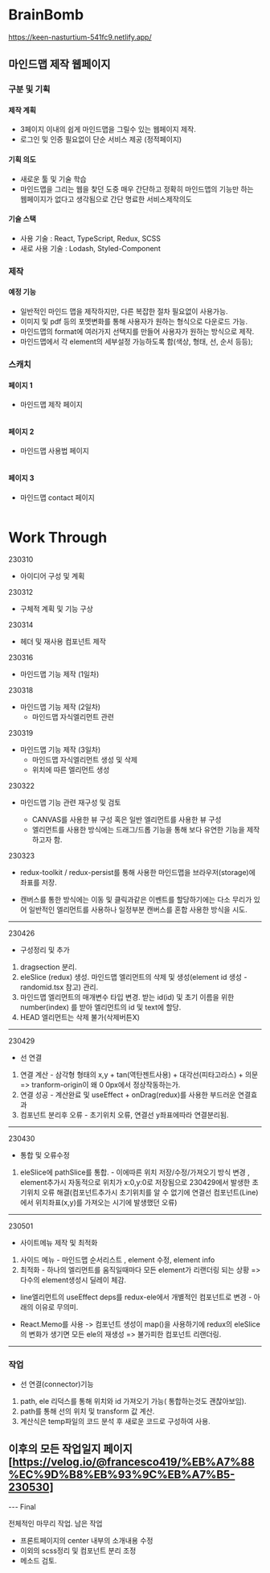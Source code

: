 # BrainBomb
https://keen-nasturtium-541fc9.netlify.app/

## 마인드맵 제작 웹페이지

### 구분 및 기획

#### 제작 계획

- 3페이지 이내의 쉽게 마인드맵을 그릴수 있는 웹페이지 제작.
- 로그인 및 인증 필요없이 단순 서비스 제공 (정적페이지)

#### 기획 의도

- 새로운 툴 및 기술 학습
- 마인드맵을 그리는 웹을 찾던 도중 매우 간단하고 정확히 마인드맵의 기능만 하는 웹페이지가 없다고 생각됨으로 간단 명료한 서비스제작의도

#### 기술 스택

- 사용 기술 : React, TypeScript, Redux, SCSS
- 새로 사용 기술 : Lodash, Styled-Component

### 제작

#### 예정 기능

- 일반적인 마인드 맵을 제작하지만, 다른 복잡한 절차 필요없이 사용가능.
- 이미지 및 pdf 등의 포멧변화를 통해 사용자가 원하는 형식으로 다운로드 가능.
- 마인드맵의 format에 여러가지 선택지를 만들어 사용자가 원하는 방식으로 제작.
- 마인드맵에서 각 element의 세부설정 가능하도록 함(색상, 형태, 선, 순서 등등);

### 스캐치

#### 페이지 1

- 마인드맵 제작 페이지

  ```![brainbomb_first](./src/assets/README/brainbomb_first.png)~~~

  ```

#### 페이지 2

- 마인드맵 사용법 페이지

  ```![brainbomb_second](./src/assets/README/brainbomb_second.png)~~~

  ```

#### 페이지 3

- 마인드맵 contact 페이지

  ```![brainbomb_third](./src/assets/README/brainbomb_third.png)~~~

  ```

# Work Through

230310

- 아이디어 구성 및 계획

230312

- 구체적 계획 및 기능 구상

230314

- 헤더 및 재사용 컴포넌트 제작

230316

- 마인드맵 기능 제작 (1일차)

230318

- 마인드맵 기능 제작 (2일차)
  - 마인드맵 자식엘리먼트 관련

230319

- 마인드맵 기능 제작 (3일차)
  - 마인드맵 자식엘리먼트 생성 및 삭제
  - 위치에 따른 엘리먼트 생성

230322

- 마인드맵 기능 관련 재구성 및 검토

  - CANVAS를 사용한 뷰 구성 혹은 일반 엘리먼트를 사용한 뷰 구성
  - 엘리먼트를 사용한 방식에는 드래그/드롭 기능을 통해 보다 유연한 기능을 제작하고자 함.

230323

- redux-toolkit / redux-persist를 통해 사용한 마인드맵을 브라우저(storage)에 좌표를 저장.

- 캔버스를 통한 방식에는 이동 및 클릭과같은 이벤트를 할당하기에는 다소 무리가 있어 일반적인 엘리먼트를 사용하나 일정부분 캔버스를 혼합 사용한 방식을 시도.

---

230426

- 구성정리 및 추가

1. dragsection 분리.
2. eleSlice (redux) 생성. 마인드맵 엘리먼트의 삭제 및 생성(element id 생성 - randomid.tsx 참고) 관리.
3. 마인드맵 엘리먼트의 매개변수 타입 변경. 받는 id(id) 및 초기 이름을 위한 number(index) 를 받아 엘리먼트의 id 및 text에 할당.
4. HEAD 엘리먼트는 삭제 불가(삭제버튼X)

---

230429

- 선 연결

1. 연결 계산 - 삼각형 형태의 x,y + tan(역탄젠트사용) + 대각선(피타고라스) + 의문 => tranform-origin이 왜 0 0px에서 정상작동하는가.
2. 연결 성공 - 계산완료 및 useEffect + onDrag(redux)를 사용한 부드러운 연결효과
3. 컴포넌트 분리후 오류 - 초기위치 오류, 연결선 y좌표에따라 연결분리됨.

---

230430

- 통합 및 오류수정

1. eleSlice에 pathSlice를 통합. - 이에따른 위치 저장/수정/가져오기 방식 변경 , element추가시 자동적으로 위치가 x:0,y:0로 저장됨으로 230429에서 발생한 초기위치 오류 해결(컴포넌트추가시 초기위치를 알 수 없기에 연결선 컴포넌트(Line)에서 위치좌표(x,y)를 가져오는 시기에 발생했던 오류)

---

230501

- 사이트메뉴 제작 및 최적화

1. 사이드 메뉴 - 마인드맵 순서리스트 , element 수정, element info
2. 최적화 - 하나의 엘리먼트를 움직일때마다 모든 element가 리랜더링 되는 상황 => 다수의 element생성시 딜레이 체감.

- line엘리먼트의 useEffect deps를 redux-ele에서 개별적인 컴포넌트로 변경 - 아래의 이유로 무의미.

- React.Memo를 사용 -> 컴포넌트 생성이 map()을 사용하기에 redux의 eleSlice의 변화가 생기면 모든 ele의 재생성 => 불가피한 컴포넌트 리랜더링.

---

### 작업

- 선 연결(connector)기능

1. path, ele 리덕스를 통해 위치와 id 가져오기 가능( 통합하는것도 괜찮아보임).
2. path를 통해 선의 위치 및 transform 값 계산.
3. 계산식은 temp파일의 코드 분석 후 새로운 코드로 구성하여 사용.

## 이후의 모든 작업일지 페이지[https://velog.io/@francesco419/%EB%A7%88%EC%9D%B8%EB%93%9C%EB%A7%B5-230530]

--- Final

전체적인 마무리 작업. 남은 작업

- 프론트페이지의 center 내부의 소개내용 수정
- 이외의 scss정리 및 컴포넌트 분리 조정
- 메소드 검토.
